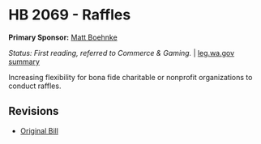 # HB 2069 - Raffles
**Primary Sponsor:** [Matt Boehnke](/person/leg/boehnke_ma.md)

*Status: First reading, referred to Commerce & Gaming.* | [leg.wa.gov summary](https://app.leg.wa.gov/billsummary?BillNumber=2069&Year=2021)

Increasing flexibility for bona fide charitable or nonprofit organizations to conduct raffles.

## Revisions
* [Original Bill](1/)